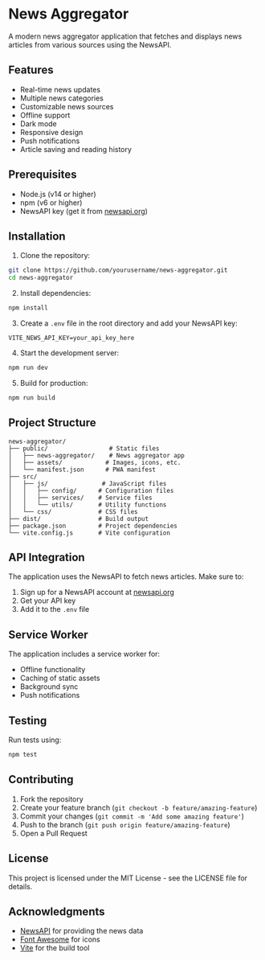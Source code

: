 # News Aggregator

A modern news aggregator application that fetches and displays news articles from various sources using the NewsAPI.

## Features

- Real-time news updates
- Multiple news categories
- Customizable news sources
- Offline support
- Dark mode
- Responsive design
- Push notifications
- Article saving and reading history

## Prerequisites

- Node.js (v14 or higher)
- npm (v6 or higher)
- NewsAPI key (get it from [newsapi.org](https://newsapi.org))

## Installation

1. Clone the repository:
```bash
git clone https://github.com/yourusername/news-aggregator.git
cd news-aggregator
```

2. Install dependencies:
```bash
npm install
```

3. Create a `.env` file in the root directory and add your NewsAPI key:
```
VITE_NEWS_API_KEY=your_api_key_here
```

4. Start the development server:
```bash
npm run dev
```

5. Build for production:
```bash
npm run build
```

## Project Structure

```
news-aggregator/
├── public/                 # Static files
│   ├── news-aggregator/    # News aggregator app
│   ├── assets/            # Images, icons, etc.
│   └── manifest.json      # PWA manifest
├── src/
│   ├── js/               # JavaScript files
│   │   ├── config/      # Configuration files
│   │   ├── services/    # Service files
│   │   └── utils/       # Utility functions
│   └── css/             # CSS files
├── dist/                # Build output
├── package.json         # Project dependencies
└── vite.config.js       # Vite configuration
```

## API Integration

The application uses the NewsAPI to fetch news articles. Make sure to:

1. Sign up for a NewsAPI account at [newsapi.org](https://newsapi.org)
2. Get your API key
3. Add it to the `.env` file

## Service Worker

The application includes a service worker for:
- Offline functionality
- Caching of static assets
- Background sync
- Push notifications

## Testing

Run tests using:
```bash
npm test
```

## Contributing

1. Fork the repository
2. Create your feature branch (`git checkout -b feature/amazing-feature`)
3. Commit your changes (`git commit -m 'Add some amazing feature'`)
4. Push to the branch (`git push origin feature/amazing-feature`)
5. Open a Pull Request

## License

This project is licensed under the MIT License - see the LICENSE file for details.

## Acknowledgments

- [NewsAPI](https://newsapi.org) for providing the news data
- [Font Awesome](https://fontawesome.com) for icons
- [Vite](https://vitejs.dev) for the build tool 